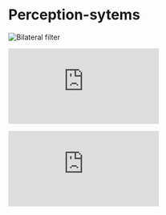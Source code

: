 # Perception-sytems

![Bilateral filter](https://github.com/gledsonmelotti/Perception-sytems/blob/master/Images/000000.png)


![GM_fig1.pdf](https://github.com/gledsonmelotti/Perception-sytems/files/3643150/GM_fig1.pdf)

<embed src="https://github.com/gledsonmelotti/Perception-sytems/blob/master/Images/GM_fig1.pdf" />

